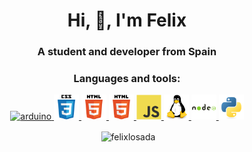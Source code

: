 <h1 align="center">Hi, 👋, I'm Felix</h1>
<h3 align="center">A student and developer from Spain</h3>

<h3 align="center">Languages and tools:</h3>
<p align="center"> <a href="https://www.arduino.cc" target="_blank" rel="noreffer"> <img src="https://cdn.worldvectorlogo.com/logos/arduino-1.svg" alt="arduino" width="40" height="40"/> </a> <a href="https://www.w3schools.com/css" target="_blank" rel="noreffer"> <img src="https://raw.githubusercontent.com/devicons/devicon/master/icons/css3/css3-original-wordmark.svg" alt="css3" width="40" height="40"/> </a> <a href="https://www.w3schools.com/html" target="_blank" rel="noreffer"> <img src="https://raw.githubusercontent.com/devicons/devicon/master/icons/html5/html5-original-wordmark.svg" alt="html" width="40" height="40"/> </a> <a href="http" target="_blank" rel="noreffer"> <img src="https://raw.githubusercontent.com/devicons/devicon/master/icons/html5/html5-original-wordmark.svg" alt="html" width="40" height="40"/> </a> <a href="https://developer.mozilla.org/en-US/docs/Web/JavaScript" target="_blank" rel="noreffer"> <img src="https://raw.githubusercontent.com/devicons/devicon/master/icons/javascript/javascript-original.svg" alt="js" width="40" height="40"/> </a> <a href="https://www.linux.org" target="_blank" rel="noreffer"> <img src="https://raw.githubusercontent.com/devicons/devicon/master/icons/linux/linux-original.svg" alt="linux" width="40" height="40"/> </a> <a href="https://www.nodejs.org" target="_blank" rel="noreffer"> <img src="https://raw.githubusercontent.com/devicons/devicon/master/icons/nodejs/nodejs-original-wordmark.svg" alt="nodejs" width="40" height="40"/> </a> <a href="https://www.python.org" target="_blank" rel="noreffer"> <img src="https://raw.githubusercontent.com/devicons/devicon/master/icons/python/python-original.svg" alt="python" width="40" height="40"/> </a> </p>

<p align="center">&nbsp;<img align="center" src="https://github-readme-stats.vercel.app/api?username=felixlosada&show_icons=true&locale=en&theme=tokyonight" alt="felixlosada" /> </p>
